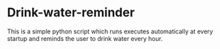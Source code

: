 # Drink-water-reminder
This is a simple python script which runs executes automatically at every startup and reminds the user to drink water every hour.
